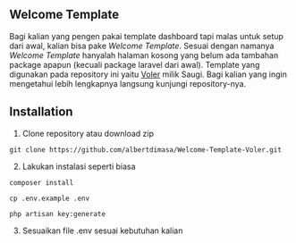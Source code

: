 ## Welcome Template

Bagi kalian yang pengen pakai template dashboard tapi malas untuk setup dari awal, kalian bisa pake _Welcome Template_. Sesuai dengan namanya _Welcome Template_ hanyalah halaman kosong yang belum ada tambahan package apapun (kecuali package laravel dari awal). Template yang digunakan pada repository ini yaitu [Voler](https://github.com/zuramai/voler) milik Saugi. Bagi kalian yang ingin mengetahui lebih lengkapnya langsung kunjungi repository-nya.

## Installation
1. Clone repository atau download zip
```
git clone https://github.com/albertdimasa/Welcome-Template-Voler.git
```
2. Lakukan instalasi seperti biasa
```
composer install
```

```
cp .env.example .env
```

```
php artisan key:generate
```
3. Sesuaikan file .env sesuai kebutuhan kalian